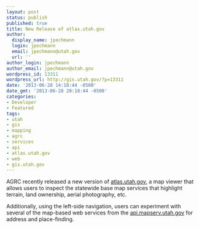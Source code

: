 ```yaml
---
layout: post
status: publish
published: true
title: New Release of atlas.utah.gov
author:
  display_name: jpechmann
  login: jpechmann
  email: jpechmann@utah.gov
  url: ''
author_login: jpechmann
author_email: jpechmann@utah.gov
wordpress_id: 13311
wordpress_url: http://gis.utah.gov/?p=13311
date: '2013-06-28 14:18:44 -0500'
date_gmt: '2013-06-28 20:18:44 -0500'
categories:
- Developer
- Featured
tags:
- utah
- gis
- mapping
- agrc
- services
- api
- atlas.utah.gov
- web
- gis.utah.gov
---
```

<p>AGRC recently released a new version of <a href="http://atlas.utah.gov/">atlas.utah.gov</a>, a map viewer that allows users to inspect the statewide base map services that highlight terrain, land ownership, aerial photography, etc.</p>
<p>Additionally, using the left-side navigation, users can experiment with several of the map-based web services from the <a href="http://api.mapserv.utah.gov/">api.mapserv.utah.gov</a> for address and place-finding.</p>
